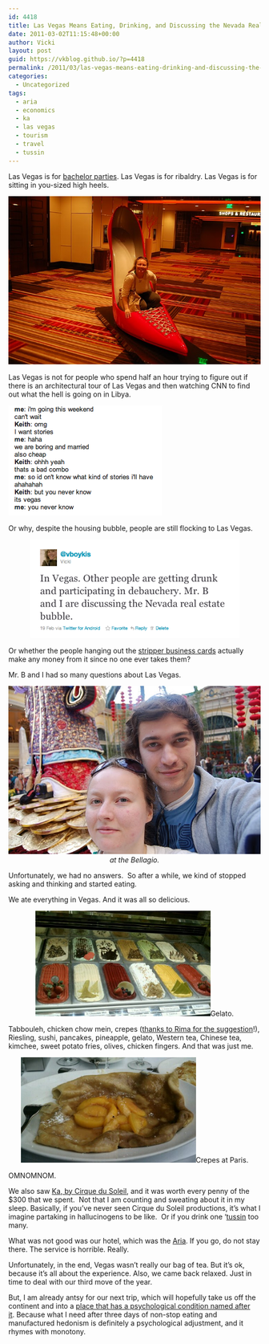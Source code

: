 ```yaml
---
id: 4418
title: Las Vegas Means Eating, Drinking, and Discussing the Nevada Real Estate Bubble
date: 2011-03-02T11:15:48+00:00
author: Vicki
layout: post
guid: https://vkblog.github.io/?p=4418
permalink: /2011/03/las-vegas-means-eating-drinking-and-discussing-the-nevada-real-estate-bubble/
categories:
  - Uncategorized
tags:
  - aria
  - economics
  - ka
  - las vegas
  - tourism
  - travel
  - tussin
---
```

Las Vegas is for [bachelor parties](http://www.youtube.com/watch?v=ELc9Aw3fS-g&feature=related). Las Vegas is for ribaldry. Las Vegas is for sitting in you-sized high heels.

<p style="text-align: center;">
  <a href="https://raw.githubusercontent.com/vkblog/vkblog.github.io/master/public/img/2011/02/DSC_0321.jpg"><img class="aligncenter size-full wp-image-4455" title="DSC_0321" src="https://raw.githubusercontent.com/vkblog/vkblog.github.io/master/public/img/2011/02/DSC_0321.jpg" alt="" width="504" height="335" /></a>
</p>

Las Vegas is not for people who spend half an hour trying to figure out if there is an architectural tour of Las Vegas and then watching CNN to find out what the hell is going on in Libya.

[<img class="aligncenter size-full wp-image-4424" title="Screen shot 2011-02-21 at 11.48.55 PM" src="https://raw.githubusercontent.com/vkblog/vkblog.github.io/master/public/img/2011/02/Screen-shot-2011-02-21-at-11.48.55-PM.png" alt="" width="307" height="219" />](https://raw.githubusercontent.com/vkblog/vkblog.github.io/master/public/img/2011/02/Screen-shot-2011-02-21-at-11.48.55-PM.png)

Or why, despite the housing bubble, people are still flocking to Las Vegas.

<p style="text-align: center;">
  <a href="https://raw.githubusercontent.com/vkblog/vkblog.github.io/master/public/img/2011/02/Screen-shot-2011-02-21-at-11.15.51-PM.png"><img class="aligncenter size-full wp-image-4420" title="Screen shot 2011-02-21 at 11.15.51 PM" src="https://raw.githubusercontent.com/vkblog/vkblog.github.io/master/public/img/2011/02/Screen-shot-2011-02-21-at-11.15.51-PM.png" alt="" width="419" height="196" /></a>
</p>

Or whether the people hanging out the [stripper business cards](http://www.associatedcontent.com/article/2132735/collecting_las_vegas_prostitute_cards.html) actually make any money from it since no one ever takes them?

Mr. B and I had so many questions about Las Vegas.

<p style="text-align: center;">
  <a href="https://raw.githubusercontent.com/vkblog/vkblog.github.io/master/public/img/2011/03/DSC_0350.jpg"><img class="aligncenter size-full wp-image-4456" title="DSC_0350" src="https://raw.githubusercontent.com/vkblog/vkblog.github.io/master/public/img/2011/03/DSC_0350.jpg" alt="" width="504" height="335" /></a><em>at the Bellagio. </em>
</p>

Unfortunately, we had no answers.  So after a while, we kind of stopped asking and thinking and started eating.

We ate everything in Vegas. And it was all so delicious.

<p style="text-align: center;">
  <a href="https://raw.githubusercontent.com/vkblog/vkblog.github.io/master/public/img/2011/03/wpid-IMAG0641.jpg"><img class="aligncenter size-full wp-image-4459" title="wpid-IMAG0641.jpg" src="https://raw.githubusercontent.com/vkblog/vkblog.github.io/master/public/img/2011/03/wpid-IMAG0641.jpg" alt="" width="350" height="210" /></a>Gelato.
</p>

Tabbouleh, chicken chow mein, crepes ([thanks to Rima for the suggestion](http://twitter.com/#!/rimarama/status/38721289233502209)!), Riesling, sushi, pancakes, pineapple, gelato, Western tea, Chinese tea, kimchee, sweet potato fries, olives, chicken fingers. And that was just me.

<p style="text-align: center;">
  <a href="https://raw.githubusercontent.com/vkblog/vkblog.github.io/master/public/img/2011/03/wpid-IMAG0642.jpg"><img class="aligncenter size-full wp-image-4458" title="wpid-IMAG0642.jpg" src="https://raw.githubusercontent.com/vkblog/vkblog.github.io/master/public/img/2011/03/wpid-IMAG0642.jpg" alt="" width="350" height="210" /></a>Crepes at Paris.
</p>

OMNOMNOM.

We also saw [Ka, by Cirque du Soleil](http://www.youtube.com/watch?v=BiHgfLAvAx8&feature=related), and it was worth every penny of the $300 that we spent.  Not that I am counting and sweating about it in my sleep. Basically, if you&#8217;ve never seen Cirque du Soleil productions, it&#8217;s what I imagine partaking in hallucinogens to be like.  Or if you drink one &#8216;[tussin](http://www.urbandictionary.com/define.php?term=tussin) too many.

What was not good was our hotel, which was the [Aria](http://www.arialasvegas.com/). If you go, do not stay there. The service is horrible. Really.

Unfortunately, in the end, Vegas wasn&#8217;t really our bag of tea. But it&#8217;s ok, because it&#8217;s all about the experience. Also, we came back relaxed. Just in time to deal with our third move of the year.

But, I am already antsy for our next trip, which will hopefully take us off the continent and into a [place that has a psychological condition named after it](http://www.youtube.com/watch?v=uAQmVJIG0Q0&feature=related). Because what I need after three days of non-stop eating and manufactured hedonism is definitely a psychological adjustment, and it rhymes with monotony.